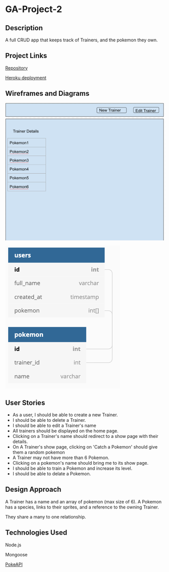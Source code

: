 
# GA-Project-2

## Description
A full CRUD app that keeps track of Trainers, and the pokemon they own.

## Project Links
[Repository](https://git.generalassemb.ly/prudential-0921/project-2)

[Heroku deployment](https://joshua-suzuki-project2.herokuapp.com/)

## Wireframes and Diagrams
![WireFrame](assets/wf.png)

![ERD](/assets/erd.png)

## User Stories
- As a user, I should be able to create a new Trainer.
- I should be able to delete a Trainer.
- I should be able to edit a Trainer's name
- All trainers should be displayed on the home page.
- Clicking on a Trainer's name should redirect to a show page with their details.
- On A Trainer's show page, clicking on 'Catch a Pokemon' should give them a random pokemon
- A Trainer may not have more than 6 Pokemon.
- Clicking on a pokemon's name should bring me to its show page.
- I should be able to train a Pokemon and increase its level.
- I should be able to delate a Pokemon.

## Design Approach

A Trainer has a name and an array of pokemon (max size of 6).
A Pokemon has a species, links to their sprites, and a reference to the owning Trainer.

They share a many to one relationship.

## Technologies Used
Node.js

Mongoose

[PokeAPI](https://pokeapi.co/)